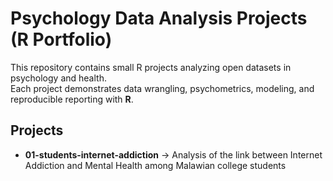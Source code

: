 
# Psychology Data Analysis Projects (R Portfolio)

This repository contains small R projects analyzing open datasets in psychology and health.  
Each project demonstrates data wrangling, psychometrics, modeling, and reproducible reporting with **R**.

## Projects
- **01-students-internet-addiction** → Analysis of the link between Internet Addiction and Mental Health among Malawian college students  
  
